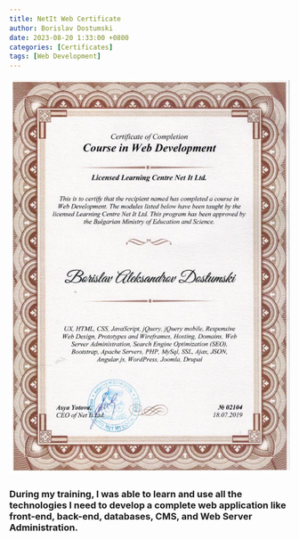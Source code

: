 ```yaml
---
title: NetIt Web Certificate
author: Borislav Dostumski
date: 2023-08-20 1:33:00 +0800
categories: [Certificates]
tags: [Web Development]
---
```

![NetIt Web Development Certificate](./images/net-it-web-dev-cert.jpeg)
<br/>
### During my training, I was able to learn and use all the technologies I need to develop a complete web application like front-end, back-end, databases, CMS, and Web Server Administration.

